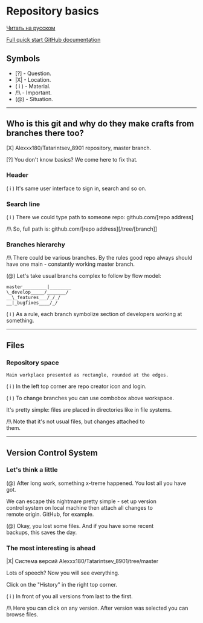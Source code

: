 # Repository basics

[Читать на русском](https://github.com/Alexxx180/Desert-Rage/blob/help/READMEru.md)

[Full quick start GitHub documentation](https://docs.github.com/en/get-started/quickstart/hello-world)

## Symbols

- [?] - Question.
- |X| - Location.
- ( i ) - Material.
- /!\ - Important.
- (@) - Situation.

---

## Who is this git and why do they make crafts from branches there too?

[X] Alexxx180/Tatarintsev_8901 repository, master branch.

[?] You don't know basics? We come here to fix that.

### Header

( i ) It's same user interface to sign in, search and so on.

### Search line

( i ) There we could type path to someone repo:
  github.com/[repo address]

/!\ So, full path is:
  github.com/[repo address][/tree/[branch]]

### Branches hierarchy

/!\ There could be various branches. By the rules good repo
always should have one main - constantly working master branch.

(@) Let's take usual branchs complex to follow by flow model:

    master_________|________
    \_develop_____/_______/
    __\_features___/_/_/
    __|_bugfixes____/_/

( i ) As a rule, each branch symbolize section of developers
working at something.

---

## Files

### Repository space

    Main workplace presented as rectangle, rounded at the edges. 

( i ) In the left top corner are repo creator icon and login.  

( i ) To change branches you can use combobox above workspace.
  
  It's pretty simple: files are placed in directories like in
file systems.

/!\ Note that it's not usual files, but changes attached to  
them.

---

## Version Control System

### Let's think a little

(@) After long work, something x-treme happened. You lost all
you have got.

We can escape this nightmare pretty simple - set up version  
control system on local machine then attach all changes to  
remote origin. GitHub, for example.

(@) Okay, you lost some files. And if you have some recent  
backups, this saves the day.

### The most interesting is ahead

|X| Система версий Alexxx180/Tatarintsev_8901/tree/master

Lots of speech? Now you will see everything.

Click on the "History" in the right top corner.

( i ) In front of you all versions from last to the first. 

/!\ Here you can click on any version. After version was
selected you can browse files.
